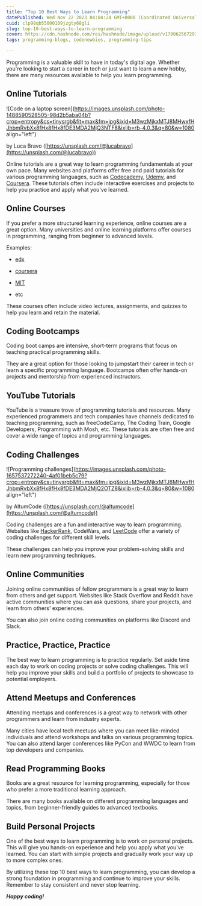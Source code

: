 ```yaml
---
title: "Top 10 Best Ways to Learn Programming"
datePublished: Wed Nov 22 2023 04:04:24 GMT+0000 (Coordinated Universal Time)
cuid: clp98qb55000109jzgty68gli
slug: top-10-best-ways-to-learn-programming
cover: https://cdn.hashnode.com/res/hashnode/image/upload/v1700625672930/0bbe7624-0694-4ed2-89e7-bace080f23c5.jpeg
tags: programming-blogs, codenewbies, programming-tips

---
```


Programming is a valuable skill to have in today's digital age. Whether you're looking to start a career in tech or just want to learn a new hobby, there are many resources available to help you learn programming.

## **Online Tutorials**

![Code on a laptop screen](https://images.unsplash.com/photo-1488590528505-98d2b5aba04b?crop=entropy&cs=tinysrgb&fit=max&fm=jpg&ixid=M3wzMjkxMTJ8MHwxfHJhbmRvbXx8fHx8fHx8fDE3MDA2MjQ3NTF8&ixlib=rb-4.0.3&q=80&w=1080 align="left")

by Luca Bravo ([https://unsplash.com/@lucabravo](https://unsplash.com/@lucabravo))

Online tutorials are a great way to learn programming fundamentals at your own pace. Many websites and platforms offer free and paid tutorials for various programming languages, such as [Codecademy](https://www.codecademy.com/), [Udemy](https://www.udemy.com/), and [Coursera](https://www.coursera.org/). These tutorials often include interactive exercises and projects to help you practice and apply what you've learned.

## **Online Courses**

If you prefer a more structured learning experience, online courses are a great option. Many universities and online learning platforms offer courses in programming, ranging from beginner to advanced levels.

Examples:

* [edx](https://www.edx.org/learn/computer-programming)
    
* [coursera](https://www.coursera.org/courses?query=coding)
    
* [MIT](https://ocw.mit.edu/collections/introductory-programming/)
    
* etc
    

These courses often include video lectures, assignments, and quizzes to help you learn and retain the material.

## **Coding Bootcamps**

Coding boot camps are intensive, short-term programs that focus on teaching practical programming skills.

They are a great option for those looking to jumpstart their career in tech or learn a specific programming language. Bootcamps often offer hands-on projects and mentorship from experienced instructors.

## **YouTube Tutorials**

YouTube is a treasure trove of programming tutorials and resources. Many experienced programmers and tech companies have channels dedicated to teaching programming, such as freeCodeCamp, The Coding Train, Google Developers, Programming with Mosh, etc. These tutorials are often free and cover a wide range of topics and programming languages.

## **Coding Challenges**

![Programming challenges](https://images.unsplash.com/photo-1657537272240-4af01beb5c79?crop=entropy&cs=tinysrgb&fit=max&fm=jpg&ixid=M3wzMjkxMTJ8MHwxfHJhbmRvbXx8fHx8fHx8fDE3MDA2MjQ2OTZ8&ixlib=rb-4.0.3&q=80&w=1080 align="left")

by AltumCode ([https://unsplash.com/@altumcode](https://unsplash.com/@altumcode))

Coding challenges are a fun and interactive way to learn programming. Websites like [HackerRank](https://www.hackerrank.com/), CodeWars, and [LeetCode](https://leetcode.com/) offer a variety of coding challenges for different skill levels.

These challenges can help you improve your problem-solving skills and learn new programming techniques.

## **Online Communities**

Joining online communities of fellow programmers is a great way to learn from others and get support. Websites like Stack Overflow and Reddit have active communities where you can ask questions, share your projects, and learn from others' experiences.

You can also join online coding communities on platforms like Discord and Slack.

## **Practice, Practice, Practice**

The best way to learn programming is to practice regularly. Set aside time each day to work on coding projects or solve coding challenges. This will help you improve your skills and build a portfolio of projects to showcase to potential employers.

## **Attend Meetups and Conferences**

Attending meetups and conferences is a great way to network with other programmers and learn from industry experts.

Many cities have local tech meetups where you can meet like-minded individuals and attend workshops and talks on various programming topics. You can also attend larger conferences like PyCon and WWDC to learn from top developers and companies.

## **Read Programming Books**

Books are a great resource for learning programming, especially for those who prefer a more traditional learning approach.

There are many books available on different programming languages and topics, from beginner-friendly guides to advanced textbooks.

## **Build Personal Projects**

One of the best ways to learn programming is to work on personal projects. This will give you hands-on experience and help you apply what you've learned. You can start with simple projects and gradually work your way up to more complex ones.

By utilizing these top 10 best ways to learn programming, you can develop a strong foundation in programming and continue to improve your skills. Remember to stay consistent and never stop learning.

***Happy coding!***